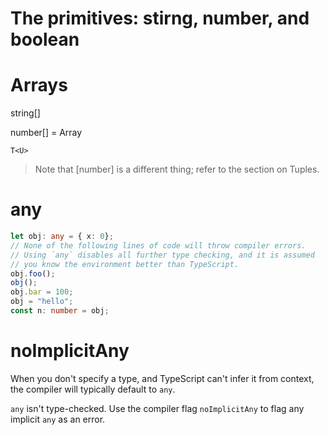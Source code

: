 # The primitives: stirng, number, and boolean

# Arrays

string[]

number[] = Array<number>

`T<U>`

> Note that [number] is a different thing; refer to the section on Tuples.

# any

```typescript
let obj: any = { x: 0};
// None of the following lines of code will throw compiler errors.
// Using `any` disables all further type checking, and it is assumed
// you know the environment better than TypeScript.
obj.foo();
obj();
obj.bar = 100;
obj = "hello";
const n: number = obj;
```

# noImplicitAny

When you don't specify a type, and TypeScript can't infer it from context,
the compiler will typically default to `any`.

`any` isn't type-checked. Use the compiler flag `noImplicitAny` to flag
any implicit `any` as an error.


